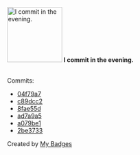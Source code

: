 <img src="https://github.com/my-badges/my-badges/blob/master/src/all-badges/time-of-commit/evening-commits.png?raw=true" alt="I commit in the evening." title="I commit in the evening." width="128">
<strong>I commit in the evening.</strong>
<br><br>

Commits:

- <a href="https://github.com/antonmedv/fx/commit/04f79a71d8f1f6e7da2674192d8279b231631341">04f79a7</a>
- <a href="https://github.com/antonmedv/fx/commit/c89dcc286404d3be08a917d9c0ac41d1a509da34">c89dcc2</a>
- <a href="https://github.com/antonmedv/fx/commit/8fae55d6287ae89570c67370936f06c7461ae6aa">8fae55d</a>
- <a href="https://github.com/antonmedv/fx/commit/ad7a9a5df2e96bf8e50ed005d7b95031182be868">ad7a9a5</a>
- <a href="https://github.com/antonmedv/fx/commit/a079be1eeaaf5e02665cbcd1930d1a9a830b483a">a079be1</a>
- <a href="https://github.com/antonmedv/fx/commit/2be37339320aaa2067210f80e723b2a38b4bb1c4">2be3733</a>


Created by <a href="https://github.com/my-badges/my-badges">My Badges</a>
